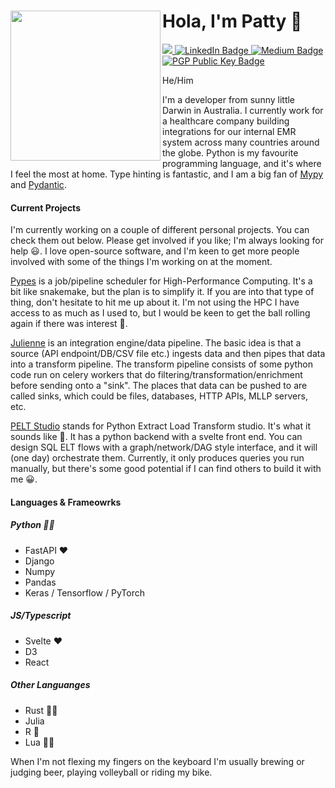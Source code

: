 # Hola, I'm Patty 👋 <a href='https://github.com/schlerp/pypes'><img src='https://avataaars.io/?avatarStyle=Transparent&topType=ShortHairTheCaesar&accessoriesType=Blank&hairColor=BlondeGolden&facialHairType=BeardLight&facialHairColor=Brown&clotheType=Hoodie&clotheColor=PastelOrange&eyeType=Side&eyebrowType=Default&mouthType=Default&skinColor=Light' align="left" height="240"/></a>

<a href="https://github.com/schlerp/">
  <img src="https://shields.io/github/stars/schlerp?affiliations=OWNER%2CCOLLABORATOR&style=for-the-badge&logo=github" />
</a>
<a href="https://www.linkedin.com/in/patrick-coffey-46985a82/">
  <img src="https://img.shields.io/badge/LinkedIn-blue?style=for-the-badge&logo=linkedin&logoColor=white" alt="LinkedIn Badge"/>
</a>
<a href="https://medium.com/@patrickcoffey">
  <img src="https://img.shields.io/badge/Medium-black?style=for-the-badge&logo=medium&logoColor=white" alt="Medium Badge"/>
</a>
<a href="https://keys.openpgp.org/vks/v1/by-fingerprint/3462D9BEE84D362EDF047884358F08BBBA657953">
  <img src="https://img.shields.io/badge/PGP Public Key-pink?style=for-the-badge&logoColor=white" alt="PGP Public Key Badge"/>
</a>

He/Him

I'm a developer from sunny little Darwin in Australia. I currently work for a healthcare company building integrations for our internal EMR system across many countries around the globe. Python is my favourite programming language, and it's where I feel the most at home. Type hinting is fantastic, and I am a big fan of [Mypy](https://mypy-lang.org/) and [Pydantic](https://docs.pydantic.dev/).

#### Current Projects

I'm currently working on a couple of different personal projects. You can check them out below. Please get involved if you like; I'm always looking for help 😃. I love open-source software, and I'm keen to get more people involved with some of the things I'm working on at the moment.

[Pypes](https://github.com/schlerp/pypes) is a job/pipeline scheduler for High-Performance Computing. It's a bit like snakemake, but the plan is to simplify it. If you are into that type of thing, don't hesitate to hit me up about it. I'm not using the HPC I have access to as much as I used to, but I would be keen to get the ball rolling again if there was interest 🙂.

[Julienne](https://github.com/schlerp/julienne) is an integration engine/data pipeline. The basic idea is that a source (API endpoint/DB/CSV file etc.) ingests data and then pipes that data into a transform pipeline. The transform pipeline consists of some python code run on celery workers that do filtering/transformation/enrichment before sending onto a "sink". The places that data can be pushed to are called sinks, which could be files, databases, HTTP APIs, MLLP servers, etc.

[PELT Studio](https://github.com/schlerp/pelt-studio) stands for Python Extract Load Transform studio. It's what it sounds like 🤷. It has a python backend with a svelte front end. You can design SQL ELT flows with a graph/network/DAG style interface, and it will (one day) orchestrate them. Currently, it only produces queries you run manually, but there's some good potential if I can find others to build it with me 😀.

#### Languages & Frameowrks

##### Python 🧑‍🏫
- FastAPI ❤️
- Django
- Numpy
- Pandas
- Keras / Tensorflow / PyTorch

##### JS/Typescript
- Svelte ❤️
- D3
- React

##### Other Languanges
- Rust 🧑‍🎓
- Julia
- R 🤷
- Lua 🧑‍🎓

When I'm not flexing my fingers on the keyboard I'm usually brewing or judging beer, playing volleyball or riding my bike.
